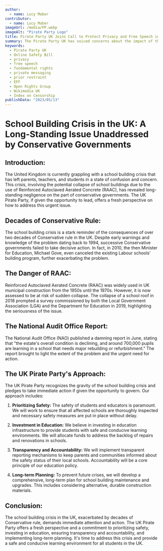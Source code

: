 ```yaml
---
author:
  - name: Lucy Maber
contributor:
  - name: Lucy Maber
imageUrl: /media/PP.webp
imageAlt: "Pirate Party Logo"
title: Pirate Party UK Joins Call to Protect Privacy and Free Speech in Online Safety Bill
summary: The Pirate Party UK has voiced concerns about the impact of the UK's Online Safety Bill on fundamental rights such as privacy and free speech. The party supports organizations such as EFF, Open Rights Group, Wikimedia UK, and Index on Censorship in calling for the protection of private messaging and the prevention of prior restraint of lawful speech.
keywords:
  - Pirate Party UK
  - Online Safety Bill
  - privacy
  - free speech
  - fundamental rights
  - private messaging
  - prior restraint
  - EFF
  - Open Rights Group
  - Wikimedia UK
  - Index on Censorship
publishData: "2023/05/13"
---
```


# School Building Crisis in the UK: A Long-Standing Issue Unaddressed by Conservative Governments

## Introduction:
The United Kingdom is currently grappling with a school building crisis that has left parents, teachers, and students in a state of confusion and concern. This crisis, involving the potential collapse of school buildings due to the use of Reinforced Autoclaved Aerated Concrete (RAAC), has revealed long-standing negligence on the part of conservative governments. The UK Pirate Party, if given the opportunity to lead, offers a fresh perspective on how to address this urgent issue.

## Decades of Conservative Rule:
The school building crisis is a stark reminder of the consequences of over two decades of Conservative rule in the UK. Despite early warnings and knowledge of the problem dating back to 1994, successive Conservative governments failed to take decisive action. In fact, in 2010, the then Minister for Education, Michael Gove, even canceled the existing Labour schools' building program, further exacerbating the problem.

## The Danger of RAAC:
Reinforced Autoclaved Aerated Concrete (RAAC) was widely used in UK municipal construction from the 1950s until the 1970s. However, it is now assessed to be at risk of sudden collapse. The collapse of a school roof in 2018 prompted a survey commissioned by both the Local Government Association (LGA) and the Department for Education in 2019, highlighting the seriousness of the issue.

## The National Audit Office Report:
The National Audit Office (NAO) published a damning report in June, stating that "the estate's overall condition is declining, and around 700,000 pupils are learning in a school that needs major rebuilding or refurbishment." The report brought to light the extent of the problem and the urgent need for action.

## The UK Pirate Party's Approach:
The UK Pirate Party recognizes the gravity of the school building crisis and pledges to take immediate action if given the opportunity to govern. Our approach includes:

1. **Prioritizing Safety:** The safety of students and educators is paramount. We will work to ensure that all affected schools are thoroughly inspected and necessary safety measures are put in place without delay.

2. **Investment in Education:** We believe in investing in education infrastructure to provide students with safe and conducive learning environments. We will allocate funds to address the backlog of repairs and renovations in schools.

3. **Transparency and Accountability:** We will implement transparent reporting mechanisms to keep parents and communities informed about the safety status of their local schools. Accountability will be a core principle of our education policy.

4. **Long-term Planning:** To prevent future crises, we will develop a comprehensive, long-term plan for school building maintenance and upgrades. This includes considering alternative, durable construction materials.

## Conclusion:
The school building crisis in the UK, exacerbated by decades of Conservative rule, demands immediate attention and action. The UK Pirate Party offers a fresh perspective and a commitment to prioritizing safety, investing in education, ensuring transparency and accountability, and implementing long-term planning. It's time to address this crisis and provide a safe and conducive learning environment for all students in the UK.
